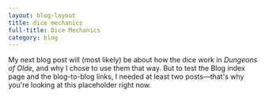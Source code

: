 ```yaml
---
layout: blog-layout
title: dice mechanics
full-title: Dice Mechanics
category: blog
---
```


My next blog post will (most likely) be about how the dice work in _Dungeons of Olde_, and why I chose to use them that way. But to test the Blog index page and the blog-to-blog links, I needed at least two posts&mdash;that's why you're looking at this placeholder right now.